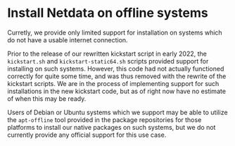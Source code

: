 <!--
title: "Install Netdata on offline systems"
description: "Install the Netdata Agent on offline/air gapped systems to benefit from real-time, per-second monitoring without connecting to the internet."
custom_edit_url: https://github.com/netdata/netdata/edit/master/packaging/installer/methods/offline.md
-->

# Install Netdata on offline systems

Curretly, we provide only limited support for installation on systems which do not have a usable internet connection.

Prior to the release of our rewritten kickstart script in early 2022, the `kickstart.sh` and `kickstart-static64.sh`
scripts provided support for installing on such systems. However, this code had not actually functioned correctly
for quite some time, and was thus removed with the rewrite of the kickstart scripts. We are in the process of
implementing support for such installations in the new kickstart code, but as of right now have no estimate of
when this may be ready.

Users of Debian or Ubuntu systems which we support may be able to utilize the `apt-offline` tool provided in the
package repositories for those platforms to install our native packages on such systems, but we do not currently
provide any official support for this use case.
